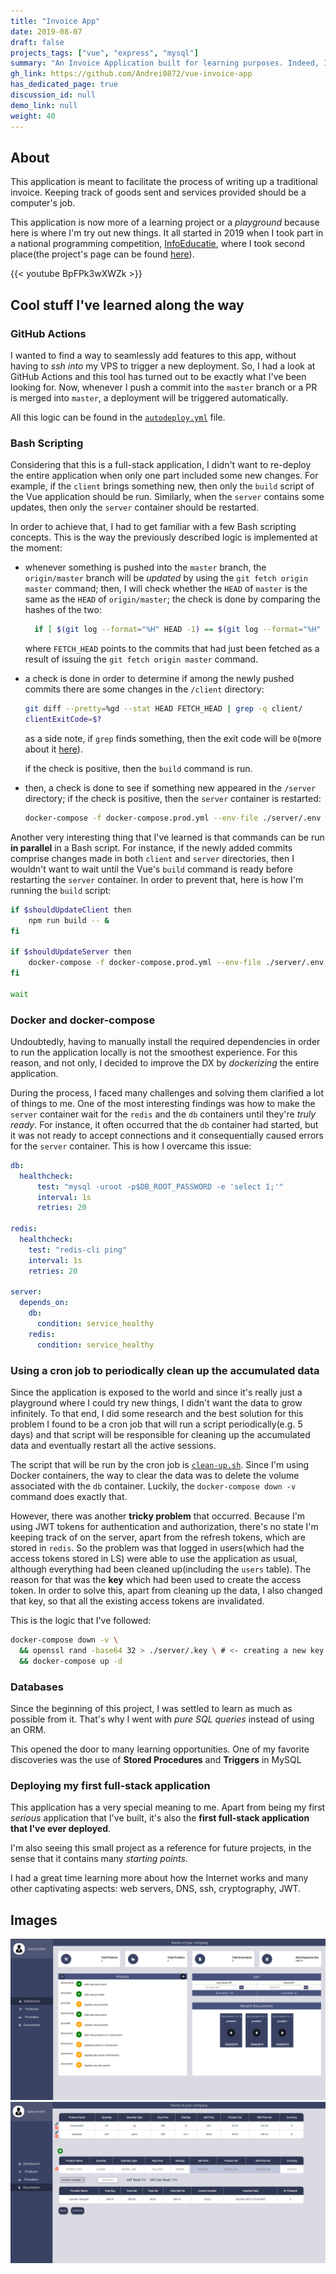 ```yaml
---
title: "Invoice App"
date: 2019-08-07
draft: false
projects_tags: ["vue", "express", "mysql"]
summary: "An Invoice Application built for learning purposes. Indeed, I've feel I've learned a lot!"
gh_link: https://github.com/Andrei0872/vue-invoice-app
has_dedicated_page: true
discussion_id: null
demo_link: null
weight: 40
---
```


## About

This application is meant to facilitate the process of writing up a traditional invoice.
Keeping track of goods sent and services provided should be a computer's job.

This application is now more of a learning project or a *playground* because here is where I'm try out new things. It all started in 2019 when I took part in a national programming competition, [InfoEducatie](https://infoeducatie.ro/), where I took second place(the project's page can be found [here](https://community.infoeducatie.ro/t/aplicatie-nir-web-dambovita-lucrari-2019-nationala/5017)).

{{< youtube BpFPk3wXWZk >}}

## Cool stuff I've learned along the way

### GitHub Actions

I wanted to find a way to seamlessly add features to this app, without having to *ssh into* my VPS to trigger a new deployment. So, I had a look at GitHub Actions and this tool has turned out to be exactly what I've been looking for. Now, whenever I push a commit into the `master` branch or a PR is merged into `master`, a deployment will be triggered automatically. 

All this logic can be found in the [`autodeploy.yml`](https://github.com/Andrei0872/vue-invoice-app/blob/master/.github/workflows/autodeploy.yml) file.

### Bash Scripting

Considering that this is a full-stack application, I didn't want to re-deploy the entire application when only one part included some new changes. For example, if the `client` brings something new, then only the `build` script of the Vue application should be run. Similarly, when the `server` contains some updates, then only the `server` container should be restarted. 

In order to achieve that, I had to get familiar with a few Bash scripting concepts. This is the way the previously described logic is implemented at the moment:

* whenever something is pushed into the `master` branch, the `origin/master` branch will be *updated* by using the `git fetch origin master` command; then, I will check whether the `HEAD` of `master` is the same as the `HEAD` of `origin/master`; the check is done by comparing the hashes of the two:

  ```bash
    if [ $(git log --format="%H" HEAD -1) == $(git log --format="%H" FETCH_HEAD -1) ]
  ```

  where `FETCH_HEAD` points to the commits that had just been fetched as a result of issuing the `git fetch origin master` command.

* a check is done in order to determine if among the newly pushed commits there are some changes in the `/client` directory:

    ```bash
    git diff --pretty=%gd --stat HEAD FETCH_HEAD | grep -q client/
    clientExitCode=$?
    ```

    as a side note, if `grep` finds something, then the exit code will be `0`(more about it [here](https://stackoverflow.com/questions/49730043/the-exit-status-code-for-the-grep-command#:~:text=The%20grep%20manual%20at%20the,the%20exit%20status%20is%202.)).

    if the check is positive, then the `build` command is run.

* then, a check is done to see if something new appeared in the `/server` directory; if the check is positive, then the `server` container is restarted:

    ```bash
    docker-compose -f docker-compose.prod.yml --env-file ./server/.env -p "$(basename $(pwd))_PROD" restart server
    ```

Another very interesting thing that I've learned is that commands can be run **in parallel** in a Bash script. For instance, if the newly added commits comprise changes made in both `client` and `server` directories, then I wouldn't want to wait until the Vue's `build` command is ready before restarting the `server` container. In order to prevent that, here is how I'm running the `build` script:

```bash
if $shouldUpdateClient then
    npm run build -- &
fi

if $shouldUpdateServer then
    docker-compose -f docker-compose.prod.yml --env-file ./server/.env -p "$(basename $(pwd))_PROD" restart server
fi

wait
```

### Docker and docker-compose

Undoubtedly, having to manually install the required dependencies in order to run the application locally is not the smoothest experience. For this reason, and not only, I decided to improve the DX by *dockerizing* the entire application.

During the process, I faced many challenges and solving them clarified a lot of things to me. One of the most interesting findings was how to make the `server` container wait for the `redis` and the `db` containers until they're *truly ready*. For instance, it often occurred that the `db` container had started, but it was not ready to accept connections and it consequentially caused errors for the `server` container. This is how I overcame this issue:

```yaml
db:
  healthcheck:
      test: "mysql -uroot -p$DB_ROOT_PASSWORD -e 'select 1;'"
      interval: 1s
      retries: 20

redis:
  healthcheck:
    test: "redis-cli ping"
    interval: 1s
    retries: 20

server:
  depends_on:
    db:
      condition: service_healthy
    redis:
      condition: service_healthy
```

### Using a cron job to periodically clean up the accumulated data

Since the application is exposed to the world and since it's really just a playground where I could try new things, I didn't want the data to grow infinitely. To that end, I did some research and the best solution for this problem I found to be a cron job that will run a script periodically(e.g. 5 days) and that script will be responsible for cleaning up the accumulated data and eventually restart all the active sessions.

The script that will be run by the cron job is [`clean-up.sh`](https://github.com/Andrei0872/vue-invoice-app/blob/master/scripts/clean-up.sh). Since I'm using Docker containers, the way to clear the data was to delete the volume associated with the `db` container. Luckily, the `docker-compose down -v` command does exactly that. 

However, there was another **tricky problem** that occurred. Because I'm using JWT tokens for authentication and authorization, there's no state I'm keeping track of on the server, apart from the refresh tokens, which are stored in `redis`. So the problem was that logged in users(which had the access tokens stored in LS) were able to use the application as usual, although everything had been cleaned up(including the `users` table). The reason for that was the **key** which had been used to create the access token. In order to solve this, apart from cleaning up the data, I also changed that key, so that all the existing access tokens are invalidated.

This is the logic that I've followed:

```bash
docker-compose down -v \
  && openssl rand -base64 32 > ./server/.key \ # <- creating a new key!
  && docker-compose up -d
```

### Databases

Since the beginning of this project, I was settled to learn as much as possible from it. That's why I went with *pure SQL queries* instead of using an ORM.

This opened the door to many learning opportunities. One of my favorite discoveries was the use of **Stored Procedures** and **Triggers** in MySQL

### Deploying my first full-stack application

This application has a very special meaning to me. Apart from being my first *serious* application that I've built, it's also the **first full-stack application that I've ever deployed**. 

I'm also seeing this small project as a reference for future projects, in the sense that it contains many *starting points*. 

I had a great time learning more about how the Internet works and many other captivating aspects: web servers, DNS, ssh, cryptography, JWT. 

## Images

![](images/dashboard.png)
![](images/inside-doc.png)